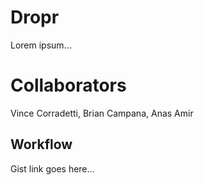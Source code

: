 # Dropr

Lorem ipsum...

# Collaborators

Vince Corradetti, Brian Campana, Anas Amir

## Workflow

Gist link goes here...

